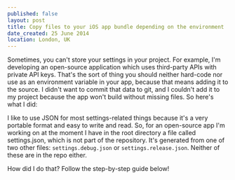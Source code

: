 ```yaml
---
published: false
layout: post
title: Copy files to your iOS app bundle depending on the environment
date_created: 25 June 2014
location: London, UK
---
```


Sometimes, you can't store your settings in your project. For example, I'm developing an open-source application which uses third-party APIs with private API keys. That's the sort of thing you should neither hard-code nor use as an environment variable in your app, because that means adding it to the source. I didn't want to commit that data to git, and I couldn't add it to my project because the app won't build without missing files. So here's what I did: 

I like to use JSON for most settings-related things because it's a very portable format and easy to write and read. So, for an open-source app I'm working on at the moment I have in the root directory a file called settings.json, which is not part of the repository. It's generated from one of two other files: `settings.debug.json` or `settings.release.json`. Neither of these are in the repo either.

How did I do that? Follow the step-by-step guide below!